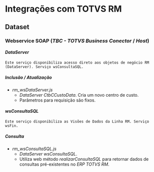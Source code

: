 # Integrações com TOTVS RM

## Dataset

### Webservice SOAP (_TBC - TOTVS Business Conector_ / _Host_)

#### *DataServer*
	Este serviço disponibiliza acesso direto aos objetos de negócio RM (DataServer). Serviço wsConsultaSQL.
	
##### Inclusão / Atualização
  + _rm_wsDataServer.js_
    + _DataServer_ *_CtbCCustoData_*. Cria um novo centro de custo. 
    + Parâmetros para requisição são fixos.

#### *wsConsultaSQL*
	Este serviço disponibiliza as Visões de Dados da Linha RM. Serviço wsFin.

##### Consulta
  + _rm_wsConsultaSQL.js_
    + _DataServer_ *_wsConsultaSQL_*. 
    + Utiliza web método _realizarConsultaSQL_ para retornar dados de consultas pré-existentes no _ERP_ *TOTVS RM*.
